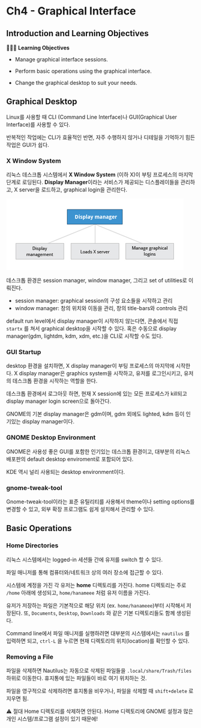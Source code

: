 # Ch4 - Graphical Interface

## Introduction and Learning Objectives

👩🏻‍🏫 **Learning Objectives**

- Manage graphical interface sessions.

- Perform basic operations using the graphical interface.
- Change the graphical desktop to suit your needs.

## Graphical Desktop

Linux를 사용할 때 CLI (Command Line Interface)나 GUI(Graphical User Interface)를 사용할 수 있다.

반복적인 작업에는 CLI가 효율적인 반면, 자주 수행하지 않거나 디테일을 기억하기 힘든 작업은 GUI가 쉽다.

### X Window System

리눅스 데스크톱 시스템에서 **X Window System** (이하 X)이 부팅 프로세스의 마지막 단계로 로딩된다. **Display Manager**이라는 서비스가 제공되는 디스플레이들을 관리하고, X server을 로드하고, graphical login을 관리한다.

![Display manager](README.assets/LFS01_ch03_screen28.jpg)

데스크톱 환경은 session manager, window manager, 그리고 set of utilities로 이뤄진다.

- session manager: graphical session의 구성 요소들을 시작하고 관리
- window manager: 창의 위치와 이동을 관리, 창의 title-bars와 controls 관리

default run level에서 display manager이 시작하지 않는다면, 콘솔에서 직접 `startx` 를 쳐서 graphical desktop을 시작할 수 있다. 혹은 수동으로 display manager(gdm, lightdm, kdm, xdm, etc.)을 CLI로 시작할 수도 있다.

### GUI Startup

desktop 환경을 설치하면, X display manager이 부팅 프로세스의 마지막에 시작한다. X display manager은 graphics system을 시작하고, 유저를 로그인시키고, 유저의 데스크톱 환경을 시작하는 역할을 한다.

데스크톱 환경에서 로그아웃 하면, 현재 X session에 있는 모든 프로세스가 kill되고 display manager login screen으로 돌아간다.

GNOME의 기본 display manager은 gdm이며, gdm 외에도 lighted, kdm 등이 인기있는 display manager이다.

### GNOME Desktop Environment

GNOME은 사용성 좋은 GUI를 포함한 인기있는 데스크톱 환경이고, 대부분의 리눅스 배포판의 default desktop enviroment로 포함되어 있다. 

KDE 역시 널리 사용되는 desktop environment이다.

### gnome-tweak-tool

Gnome-tweak-tool이라는 표준 유틸리티를 사용해서 theme이나 setting options를 변경할 수 있고, 외부 확장 프로그램도 쉽게 설치해서 관리할 수 있다.

## Basic Operations

### Home Directories

리눅스 시스템에서는 logged-in 세션들 간에 유저를 switch 할 수 있다.

파일 매니저를 통해 컴퓨터와/네트워크 상의 여러 장소에 접근할 수 있다.

시스템에 계정을 가진 각 유저는 **home** 디렉토리를 가진다. home 디렉토리는 주로 `/home` 아래에 생성되고, `home/hanameee` 처럼 유저 이름을 가진다.

유저가 저장하는 파일은 기본적으로 해당 위치 (ex. `home/hanameee`)부터 시작해서 저장된다. 또, `Documents`, `Desktop`, `Downloads` 와 같은 기본 디렉토리들도 함께 생성된다.

Command line에서 파일 매니저를 실행하려면 대부분의 시스템에서는 `nautilus` 를 입력하면 되고, `ctrl-L` 을 누르면 현재 디렉토리의 위치(location)를 확인할 수 있다.

### Removing a File

파일을 삭제하면 Nautilus는 자동으로 삭제된 파일들을 `.local/share/Trash/files` 하위로 이동한다. 휴지통에 있는 파일들이 바로 여기 위치하는 것.

파일을 영구적으로 삭제하려면 휴지통을 비우거나, 파일을 삭제할 때 `shift+delete` 로 지우면 됨.

⚠️ 절대 Home 디렉토리를 삭제하면 안된다. Home 디렉토리에 GNOME 설정과 많은 개인 시스템/프로그램 설정이 있기 때문에!